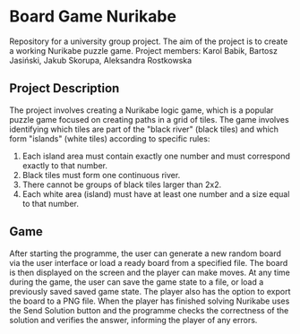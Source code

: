 # Board Game Nurikabe

Repository for a university group project. The aim of the project is to create a working Nurikabe puzzle game. Project members: Karol Babik, Bartosz Jasiński, Jakub Skorupa, Aleksandra Rostkowska

## Project Description

The project involves creating a Nurikabe logic game, which is a popular puzzle game focused on creating paths in a grid of tiles. The game involves identifying which tiles are part of the "black river" (black tiles) and which form "islands" (white tiles) according to specific rules:

1. Each island area must contain exactly one number and must correspond exactly to that number.
2. Black tiles must form one continuous river.
3. There cannot be groups of black tiles larger than 2x2.
4. Each white area (island) must have at least one number and a size equal to that number.

## Game

After starting the programme, the user can generate a new random board via the user interface or load a ready board from a specified file. The board is then displayed on the screen and the player can make moves. At any time during the game, the user can save the game state to a file, or load a previously saved saved game state. The player also has the option to export the board to a PNG file. When the player has finished solving Nurikabe uses the Send Solution button and the programme checks the correctness of the solution and verifies the answer, informing the player of any errors.
